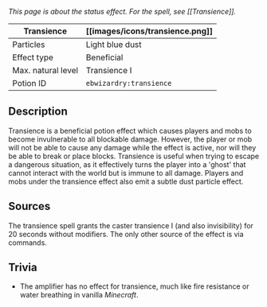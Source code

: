 _This page is about the status effect. For the spell, see [[Transience]]._

| Transience | [[images/icons/transience.png]] |
| --- | --- |
| Particles | Light blue dust |
| Effect type | Beneficial |
| Max. natural level | Transience I |
| Potion ID | `ebwizardry:transience` |

## Description
Transience is a beneficial potion effect which causes players and mobs to become invulnerable to all blockable damage. However, the player or mob will not be able to cause any damage while the effect is active, nor will they be able to break or place blocks. Transience is useful when trying to escape a dangerous situation, as it effectively turns the player into a 'ghost' that cannot interact with the world but is immune to all damage. Players and mobs under the transience effect also emit a subtle dust particle effect.

## Sources
The transience spell grants the caster transience I (and also invisibility) for 20 seconds without modifiers. The only other source of the effect is via commands.

## Trivia
- The amplifier has no effect for transience, much like fire resistance or water breathing in vanilla _Minecraft_.